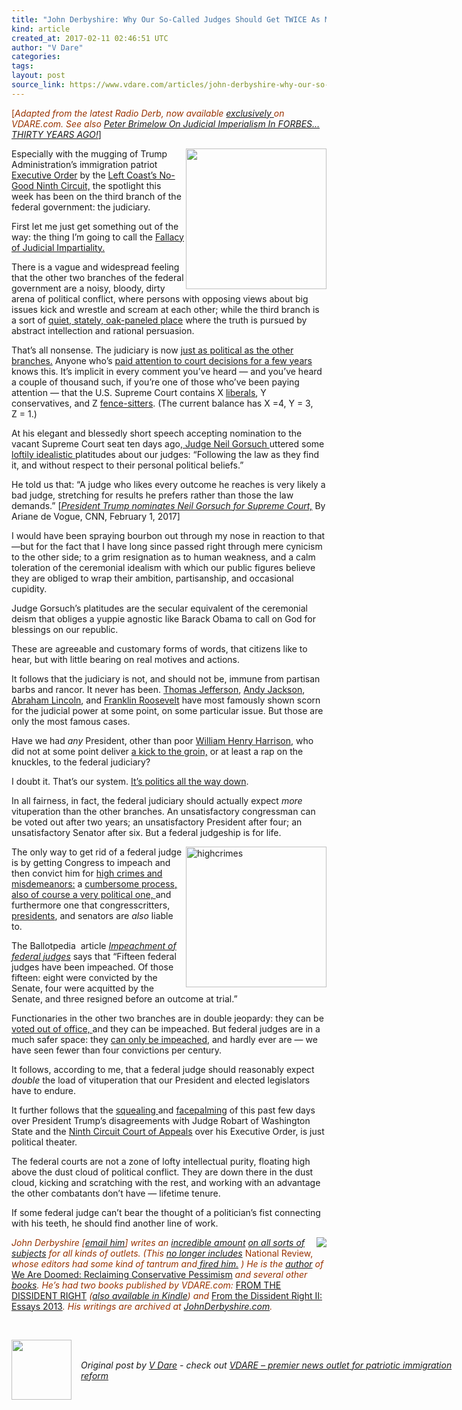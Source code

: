 ```yaml
---
title: "John Derbyshire: Why Our So-Called Judges Should Get TWICE As Much Criticism As Politicians"
kind: article
created_at: 2017-02-11 02:46:51 UTC
author: "V Dare"
categories: 
tags: 
layout: post
source_link: https://www.vdare.com/articles/john-derbyshire-why-our-so-called-judges-should-get-twice-as-much-criticism-as-politicians
---
```



<!-- Cheat sheet: front matter key values above generated by planet.rb


   John Derbyshire: Why Our So-Called Judges Should Get TWICE As Much Criticism As Politicians             # => "I Made a Pretty Gem - Planet.rb"
   https://www.vdare.com/articles/john-derbyshire-why-our-so-called-judges-should-get-twice-as-much-criticism-as-politicians               # => "http://poteland.com/blog/i-made-a-pretty-gem-planet-dot-rb/"
   2017-02-11 02:46:51 UTC              # => "2012-04-14 05:17:00 UTC"
   &lt;div class=&quot;pf-content&quot;&gt;&lt;p&gt;&lt;span style=&quot;color: #993300;&quot;&gt;[&lt;em&gt;Adapted from the latest Radio Derb, now available &lt;a href=&quot;http://www.vdare.com/radios&quot;&gt;exclusively &lt;/a&gt;on VDARE.com. See also &lt;a href=&quot;http://www.vdare.com/articles/peter-brimelow-on-judicial-imperialism-in-forbes-thirty-years-ago&quot;&gt;Peter Brimelow On Judicial Imperialism In FORBES…THIRTY YEARS AGO!&lt;/a&gt;&lt;/em&gt;&lt;a href=&quot;http://www.vdare.com/articles/peter-brimelow-on-judicial-imperialism-in-forbes-thirty-years-ago&quot;&gt;]&lt;/a&gt;&lt;/span&gt;&lt;/p&gt;
&lt;p&gt;&lt;img src=&quot;https://s3-us-west-2.amazonaws.com/vdare-live/wp-content/uploads/2017/02/09234210/CircuitMap_01.jpg&quot; width=&quot;225&quot; align=&quot;right&quot;&gt;Especially with the mugging of Trump Administration’s immigration patriot &lt;a href=&quot;http://www.vdare.com/posts/trump-puts-refugee-racket-on-hold-with-a-pen-and-a-phone&quot;&gt;Executive Order&lt;/a&gt; by the &lt;a href=&quot;http://www.vdare.com/posts/the-ninth-circuit-the-left-coast-versus-america&quot;&gt;Left Coast’s No-Good Ninth Circuit,&lt;/a&gt; the spotlight this week has been on the third branch of the federal government: the judiciary.&lt;/p&gt;
&lt;p&gt;First let me just get something out of the way: the thing I’m going to call the &lt;a href=&quot;http://www.vdare.com/posts/the-scalia-succession-since-when-have-supreme-court-justices-been-priest-kings&quot;&gt;Fallacy of Judicial Impartiality.&lt;/a&gt;&lt;/p&gt;
&lt;p&gt;There is a vague and widespread feeling that the other two branches of the federal government are a noisy, bloody, dirty arena of political conflict, where persons with opposing views about big issues kick and wrestle and scream at each other; while the third branch is a sort of &lt;a href=&quot;http://www.vdare.com/articles/ann-coulter-you-cant-say-mexican-judge-but-you-can-sure-say-white-jury&quot;&gt;quiet, stately, oak-paneled place&lt;/a&gt; where the truth is pursued by abstract intellection and rational persuasion.&lt;/p&gt;
&lt;p&gt;That’s all nonsense. The judiciary is now &lt;a href=&quot;http://www.johnderbyshire.com/Opinions/USPolitics/onelegatatime.html&quot;&gt;just as political as the other branches.&lt;/a&gt; Anyone who’s &lt;a href=&quot;http://www.vdare.com/posts/affirmative-action-forecast-showdown-justice-sandra-day-oconnor-v-steve-sailer&quot;&gt;paid attention to court decisions for a few years&lt;/a&gt; knows this. It’s implicit in every comment you’ve heard — and you’ve heard a couple of thousand such, if you’re one of those who’ve been paying attention — that the U.S. Supreme Court contains X &lt;a href=&quot;http://www.vdare.com/posts/wise-latina-justices-supreme-court-opinion-cites-teh-genius-coates&quot;&gt;liberals&lt;/a&gt;, Y conservatives, and Z &lt;a href=&quot;http://www.vdare.com/posts/sandra-day-oconnor-named-marshall-in-rose-bowl-parade&quot;&gt;fence-sitters&lt;/a&gt;. (The current balance has X =4, Y = 3, Z = 1.)&lt;/p&gt;
&lt;p&gt;At his elegant and blessedly short speech accepting nomination to the vacant Supreme Court seat ten days ago,&lt;a href=&quot;http://www.vdare.com/posts/neil-gorsuch-trump-picks-white-male-old-stock-american-for-supreme-court&quot;&gt; Judge Neil Gorsuch &lt;/a&gt;uttered some &lt;a href=&quot;http://www.vdare.com/articles/scotus-possibility-neil-gorsuch-too-principled-for-the-current-immigration-crisis&quot;&gt;loftily idealistic &lt;/a&gt;platitudes about our judges: “Following the law as they find it, and without respect to their personal political beliefs.”&lt;/p&gt;
&lt;p&gt;He told us that: “A judge who likes every outcome he reaches is very likely a bad judge, stretching for results he prefers rather than those the law demands.” [&lt;em&gt;&lt;a href=&quot;http://www.cnn.com/2017/01/31/politics/donald-trump-supreme-court-nominee/+&quot;&gt;President Trump nominates Neil Gorsuch for Supreme Court,&lt;/a&gt;&lt;/em&gt; By Ariane de Vogue, CNN, February 1, 2017]&lt;/p&gt;
&lt;p&gt;I would have been spraying bourbon out through my nose in reaction to that—but for the fact that I have long since passed right through mere cynicism to the other side; to a grim resignation as to human weakness, and a calm toleration of the ceremonial idealism with which our public figures believe they are obliged to wrap their ambition, partisanship, and occasional cupidity.&lt;/p&gt;
&lt;p&gt;Judge Gorsuch’s platitudes are the secular equivalent of the ceremonial deism that obliges a yuppie agnostic like Barack Obama to call on God for blessings on our republic.&lt;/p&gt;
&lt;p&gt;These are agreeable and customary forms of words, that citizens like to hear, but with little bearing on real motives and actions.&lt;/p&gt;
&lt;p&gt;It follows that the judiciary is not, and should not be, immune from partisan barbs and rancor. It never has been. &lt;a href=&quot;http://www.clayjenkinson.com/thomas-jefferson-and-the-supreme-court/&quot;&gt;Thomas Jefferson&lt;/a&gt;, &lt;a href=&quot;http://www.pbs.org/wnet/supremecourt/antebellum/history2.html&quot;&gt;Andy Jackson&lt;/a&gt;, &lt;a href=&quot;http://www.history.com/this-day-in-history/president-lincoln-suspends-the-writ-of-habeas-corpus-during-the-civil-war&quot;&gt;Abraham Lincoln&lt;/a&gt;, and &lt;a href=&quot;http://www.smithsonianmag.com/history/when-franklin-roosevelt-clashed-with-the-supreme-court-and-lost-78497994/&quot;&gt;Franklin Roosevelt&lt;/a&gt; have most famously shown scorn for the judicial power at some point, on some particular issue. But those are only the most famous cases.&lt;/p&gt;
&lt;p&gt;Have we had &lt;em&gt;any&lt;/em&gt; President, other than poor &lt;a href=&quot;https://www.whitehouse.gov/1600/presidents/williamhenryharrison&quot;&gt;William Henry Harrison&lt;/a&gt;, who did not at some point deliver &lt;a href=&quot;http://www.politico.com/blogs/politico-now/2010/01/justice-alito-mouths-not-true-024608&quot;&gt;a kick to the groin,&lt;/a&gt; or at least a rap on the knuckles, to the federal judiciary?&lt;/p&gt;
&lt;p&gt;I doubt it. That’s our system. &lt;a href=&quot;https://en.wikipedia.org/w/index.php?title=Turtles_all_the_way_down&amp;amp;oldid=760252146&quot;&gt;It’s politics all the way down&lt;/a&gt;.&lt;/p&gt;&lt;div id=&quot;57966237cc52c74a5e1363c4&quot; class=&quot;vdb_player vdb_57966237cc52c74a5e1363c456bcd17ce4b018167fea5539&quot;&gt;    &lt;/div&gt;
&lt;p&gt;In all fairness, in fact, the federal judiciary should actually expect &lt;em&gt;more&lt;/em&gt; vituperation than the other branches. An unsatisfactory congressman can be voted out after two years; an unsatisfactory President after four; an unsatisfactory Senator after six. But a federal judgeship is for life.&lt;/p&gt;
&lt;p&gt;&lt;img class=&quot;alignright size-medium wp-image-81071&quot; title=&quot;&quot; src=&quot;https://s3-us-west-2.amazonaws.com/vdare-live/wp-content/uploads/2016/03/02171409/highcrimes-200x300.jpg&quot; alt=&quot;highcrimes&quot; width=&quot;225&quot; align=&quot;right&quot;&gt;The only way to get rid of a federal judge is by getting Congress to impeach and then convict him for &lt;a href=&quot;http://www.vdare.com/articles/hillarys-high-crimes-misdemeanors&quot;&gt;high crimes and misdemeanors:&lt;/a&gt; a &lt;a href=&quot;http://www.vdare.com/articles/impeachment-a-bridge-too-far&quot;&gt;cumbersome process, also of course a very political one, &lt;/a&gt;and furthermore one that congresscritters, &lt;a href=&quot;http://www.vdare.com/articles/the-plot-to-destroy-nixon&quot;&gt;presidents&lt;/a&gt;, and senators are &lt;em&gt;also&lt;/em&gt; liable to.&lt;/p&gt;
&lt;p&gt;The Ballotpedia  article &lt;em&gt;&lt;a href=&quot;https://ballotpedia.org/Impeachment_of_federal_judges&quot;&gt;Impeachment of federal judges&lt;/a&gt;&lt;/em&gt; says that “Fifteen federal judges have been impeached. Of those fifteen: eight were convicted by the Senate, four were acquitted by the Senate, and three resigned before an outcome at trial.”&lt;/p&gt;
&lt;p&gt;Functionaries in the other two branches are in double jeopardy: they can be &lt;a href=&quot;http://www.vdare.com/posts/mickey-kaus-on-the-message-of-the-election-amnesty-lost&quot;&gt;voted out of office, &lt;/a&gt;and they can be impeached. But federal judges are in a much safer space: they &lt;a href=&quot;http://www.vdare.com/articles/immigration-innumeracy-and-the-case-for-impeaching-judges&quot;&gt;can only be impeached&lt;/a&gt;, and hardly ever are — we have seen fewer than four convictions per century.&lt;/p&gt;
&lt;p&gt;It follows, according to me, that a federal judge should reasonably expect &lt;em&gt;double&lt;/em&gt; the load of vituperation that our President and elected legislators have to endure.&lt;/p&gt;
&lt;p&gt;It further follows that the &lt;a href=&quot;http://www.dailywire.com/news/13167/trump-undermines-judiciary-so-called-judge-tweet-frank-camp&quot;&gt;squealing &lt;/a&gt;and &lt;a href=&quot;http://tinyurl.com/jswp7mz&quot;&gt;facepalming&lt;/a&gt; of this past few days over President Trump’s disagreements with Judge Robart of Washington State and the &lt;a href=&quot;https://assets.documentcloud.org/documents/3457898/2-9-17-9th-Circuit-Order.pdf&quot;&gt;Ninth Circuit Court of Appeals&lt;/a&gt; over his Executive Order, is just political theater.&lt;/p&gt;
&lt;p&gt;The federal courts are not a zone of lofty intellectual purity, floating high above the dust cloud of political conflict. They are down there in the dust cloud, kicking and scratching with the rest, and working with an advantage the other combatants don’t have — lifetime tenure.&lt;/p&gt;
&lt;p&gt;If some federal judge can’t bear the thought of a politician’s fist connecting with his teeth, he should find another line of work.&lt;/p&gt;
&lt;p&gt;&lt;img src=&quot;https://www.vdare.com/wp-content/uploads/2015/04/2010-12-24dl1-150x112.jpg&quot; align=&quot;right&quot;&gt;&lt;/p&gt;
&lt;p&gt;&lt;span style=&quot;color: #993300;&quot;&gt;&lt;em&gt;John Derbyshire [&lt;/em&gt;&lt;a href=&quot;mailto:gxnmvw7e@gmail.com&quot;&gt;&lt;em&gt;email him&lt;/em&gt;&lt;/a&gt;&lt;em&gt;] writes an &lt;/em&gt;&lt;a href=&quot;http://www.johnderbyshire.com/Opinions/page.html&quot;&gt;&lt;em&gt;incredible amount&lt;/em&gt;&lt;/a&gt; &lt;a href=&quot;http://www.vdare.com/articles/algebra-and-american-civilization&quot;&gt;&lt;em&gt;on all sorts of subjects&lt;/em&gt;&lt;/a&gt;&lt;em&gt; for all kinds of outlets. (This &lt;/em&gt;&lt;a href=&quot;http://www.vdare.com/articles/john-derbyshire-who-are-we-the-dissident-right&quot;&gt;&lt;em&gt;no longer includes&lt;/em&gt;&lt;/a&gt; National Review,&lt;em&gt; whose editors had some kind of tantrum and&lt;/em&gt;&lt;a href=&quot;http://www.vdare.com/posts/rich-lowry-fires-john-derbyshire&quot;&gt;&lt;em&gt; fired him.&lt;/em&gt;&lt;/a&gt;&lt;em&gt; ) He is the &lt;/em&gt;&lt;a href=&quot;http://www.vdare.com/articles/john-derbyshire-says-we-are-doomed-good-news-for-the-alternative-right&quot;&gt;&lt;em&gt;author&lt;/em&gt;&lt;/a&gt;&lt;em&gt; of&lt;/em&gt; &lt;a href=&quot;http://www.amazon.com/Are-Doomed-Reclaiming-Conservative-Pessimism/dp/0307409589/?_encoding=UTF8&amp;amp;tag=vd0b-20&amp;amp;linkCode=ur2&amp;amp;camp=1789&amp;amp;creative=9325&quot;&gt;We Are Doomed: Reclaiming Conservative Pessimism&lt;/a&gt;&lt;em&gt; and several other &lt;/em&gt;&lt;a href=&quot;http://www.amazon.com/John-Derbyshire/e/B000AQ4V0O/?_encoding=UTF8&amp;amp;tag=vd0b-20&amp;amp;linkCode=ur2&amp;amp;camp=1789&amp;amp;creative=9325&quot;&gt;&lt;em&gt;books&lt;/em&gt;&lt;/a&gt;&lt;em&gt;. &lt;/em&gt;&lt;/span&gt;&lt;span style=&quot;color: #993300;&quot;&gt;&lt;em&gt;He’s had t&lt;/em&gt;&lt;/span&gt;&lt;span style=&quot;color: #993300;&quot;&gt;&lt;em&gt;w&lt;/em&gt;&lt;/span&gt;&lt;span style=&quot;color: #993300;&quot;&gt;&lt;em&gt;o books published by VDARE.com:&lt;/em&gt; &lt;a href=&quot;http://www.lulu.com/shop/john-derbyshire/from-the-dissident-right/paperback/product-21002437.html&quot;&gt;FROM THE DISSIDENT RIGHT&lt;/a&gt;&lt;em&gt; (&lt;a href=&quot;http://www.amazon.com/From-The-Dissident-Right-ebook/dp/B00CDSR7VC/?_encoding=UTF8&amp;amp;camp=1789&amp;amp;creative=9325&amp;amp;linkCode=ur2&amp;amp;tag=vd0b-20&quot;&gt;also available in Kindle&lt;/a&gt;) and &lt;/em&gt;&lt;span class=&quot;book_content&quot;&gt;&lt;a href=&quot;http://www.amazon.com/Dissident-Right-II-Essays-2013/dp/1312762403/vd0b-20&quot;&gt;From the Dissident Right II: Essays 2013&lt;/a&gt;&lt;/span&gt;&lt;em&gt;. His writings are archived at &lt;/em&gt;&lt;a href=&quot;http://johnderbyshire.com/&quot;&gt;&lt;em&gt;JohnDerbyshire.com&lt;/em&gt;&lt;/a&gt;&lt;em&gt;.&lt;/em&gt;&lt;/span&gt;&lt;/p&gt;
&lt;p&gt; &lt;/p&gt;
&lt;/div&gt;           # => "I’ve been hurting to write this ever since we had the idea of creating a Planet for Cubox..." (Continued)
   VDARE – premier news outlet for patriotic immigration reform              # => "This is where I tell you stuff"
   vdare-premier-news-outlet-for-patriotic-immigratio              # => "this-is-where-i-tell-you-stuff"
   https://www.vdare.com               # => "http://poteland.com/articles"
           # => "programming planet"
                 # => "go ruby jekyll"
                 # => "http://poteland.com/images/site-logo.png"
   V Dare                 # => "Pablo Astigarraga"
   @vdar                # => "poteland"
   http://twitter.com/@vdar            # => "http://twitter.com/poteland" -->
<div class="pf-content"><p><span style="color: #993300;">[<em>Adapted from the latest Radio Derb, now available <a href="http://www.vdare.com/radios">exclusively </a>on VDARE.com. See also <a href="http://www.vdare.com/articles/peter-brimelow-on-judicial-imperialism-in-forbes-thirty-years-ago">Peter Brimelow On Judicial Imperialism In FORBES…THIRTY YEARS AGO!</a></em><a href="http://www.vdare.com/articles/peter-brimelow-on-judicial-imperialism-in-forbes-thirty-years-ago">]</a></span></p>
<p><img src="https://s3-us-west-2.amazonaws.com/vdare-live/wp-content/uploads/2017/02/09234210/CircuitMap_01.jpg" width="225" align="right">Especially with the mugging of Trump Administration’s immigration patriot <a href="http://www.vdare.com/posts/trump-puts-refugee-racket-on-hold-with-a-pen-and-a-phone">Executive Order</a> by the <a href="http://www.vdare.com/posts/the-ninth-circuit-the-left-coast-versus-america">Left Coast’s No-Good Ninth Circuit,</a> the spotlight this week has been on the third branch of the federal government: the judiciary.</p>
<p>First let me just get something out of the way: the thing I’m going to call the <a href="http://www.vdare.com/posts/the-scalia-succession-since-when-have-supreme-court-justices-been-priest-kings">Fallacy of Judicial Impartiality.</a></p>
<p>There is a vague and widespread feeling that the other two branches of the federal government are a noisy, bloody, dirty arena of political conflict, where persons with opposing views about big issues kick and wrestle and scream at each other; while the third branch is a sort of <a href="http://www.vdare.com/articles/ann-coulter-you-cant-say-mexican-judge-but-you-can-sure-say-white-jury">quiet, stately, oak-paneled place</a> where the truth is pursued by abstract intellection and rational persuasion.</p>
<p>That’s all nonsense. The judiciary is now <a href="http://www.johnderbyshire.com/Opinions/USPolitics/onelegatatime.html">just as political as the other branches.</a> Anyone who’s <a href="http://www.vdare.com/posts/affirmative-action-forecast-showdown-justice-sandra-day-oconnor-v-steve-sailer">paid attention to court decisions for a few years</a> knows this. It’s implicit in every comment you’ve heard — and you’ve heard a couple of thousand such, if you’re one of those who’ve been paying attention — that the U.S. Supreme Court contains X <a href="http://www.vdare.com/posts/wise-latina-justices-supreme-court-opinion-cites-teh-genius-coates">liberals</a>, Y conservatives, and Z <a href="http://www.vdare.com/posts/sandra-day-oconnor-named-marshall-in-rose-bowl-parade">fence-sitters</a>. (The current balance has X =4, Y = 3, Z = 1.)</p>
<p>At his elegant and blessedly short speech accepting nomination to the vacant Supreme Court seat ten days ago,<a href="http://www.vdare.com/posts/neil-gorsuch-trump-picks-white-male-old-stock-american-for-supreme-court"> Judge Neil Gorsuch </a>uttered some <a href="http://www.vdare.com/articles/scotus-possibility-neil-gorsuch-too-principled-for-the-current-immigration-crisis">loftily idealistic </a>platitudes about our judges: “Following the law as they find it, and without respect to their personal political beliefs.”</p>
<p>He told us that: “A judge who likes every outcome he reaches is very likely a bad judge, stretching for results he prefers rather than those the law demands.” [<em><a href="http://www.cnn.com/2017/01/31/politics/donald-trump-supreme-court-nominee/+">President Trump nominates Neil Gorsuch for Supreme Court,</a></em> By Ariane de Vogue, CNN, February 1, 2017]</p>
<p>I would have been spraying bourbon out through my nose in reaction to that—but for the fact that I have long since passed right through mere cynicism to the other side; to a grim resignation as to human weakness, and a calm toleration of the ceremonial idealism with which our public figures believe they are obliged to wrap their ambition, partisanship, and occasional cupidity.</p>
<p>Judge Gorsuch’s platitudes are the secular equivalent of the ceremonial deism that obliges a yuppie agnostic like Barack Obama to call on God for blessings on our republic.</p>
<p>These are agreeable and customary forms of words, that citizens like to hear, but with little bearing on real motives and actions.</p>
<p>It follows that the judiciary is not, and should not be, immune from partisan barbs and rancor. It never has been. <a href="http://www.clayjenkinson.com/thomas-jefferson-and-the-supreme-court/">Thomas Jefferson</a>, <a href="http://www.pbs.org/wnet/supremecourt/antebellum/history2.html">Andy Jackson</a>, <a href="http://www.history.com/this-day-in-history/president-lincoln-suspends-the-writ-of-habeas-corpus-during-the-civil-war">Abraham Lincoln</a>, and <a href="http://www.smithsonianmag.com/history/when-franklin-roosevelt-clashed-with-the-supreme-court-and-lost-78497994/">Franklin Roosevelt</a> have most famously shown scorn for the judicial power at some point, on some particular issue. But those are only the most famous cases.</p>
<p>Have we had <em>any</em> President, other than poor <a href="https://www.whitehouse.gov/1600/presidents/williamhenryharrison">William Henry Harrison</a>, who did not at some point deliver <a href="http://www.politico.com/blogs/politico-now/2010/01/justice-alito-mouths-not-true-024608">a kick to the groin,</a> or at least a rap on the knuckles, to the federal judiciary?</p>
<p>I doubt it. That’s our system. <a href="https://en.wikipedia.org/w/index.php?title=Turtles_all_the_way_down&amp;oldid=760252146">It’s politics all the way down</a>.</p><div id="57966237cc52c74a5e1363c4" class="vdb_player vdb_57966237cc52c74a5e1363c456bcd17ce4b018167fea5539">    </div>
<p>In all fairness, in fact, the federal judiciary should actually expect <em>more</em> vituperation than the other branches. An unsatisfactory congressman can be voted out after two years; an unsatisfactory President after four; an unsatisfactory Senator after six. But a federal judgeship is for life.</p>
<p><img class="alignright size-medium wp-image-81071" title="" src="https://s3-us-west-2.amazonaws.com/vdare-live/wp-content/uploads/2016/03/02171409/highcrimes-200x300.jpg" alt="highcrimes" width="225" align="right">The only way to get rid of a federal judge is by getting Congress to impeach and then convict him for <a href="http://www.vdare.com/articles/hillarys-high-crimes-misdemeanors">high crimes and misdemeanors:</a> a <a href="http://www.vdare.com/articles/impeachment-a-bridge-too-far">cumbersome process, also of course a very political one, </a>and furthermore one that congresscritters, <a href="http://www.vdare.com/articles/the-plot-to-destroy-nixon">presidents</a>, and senators are <em>also</em> liable to.</p>
<p>The Ballotpedia  article <em><a href="https://ballotpedia.org/Impeachment_of_federal_judges">Impeachment of federal judges</a></em> says that “Fifteen federal judges have been impeached. Of those fifteen: eight were convicted by the Senate, four were acquitted by the Senate, and three resigned before an outcome at trial.”</p>
<p>Functionaries in the other two branches are in double jeopardy: they can be <a href="http://www.vdare.com/posts/mickey-kaus-on-the-message-of-the-election-amnesty-lost">voted out of office, </a>and they can be impeached. But federal judges are in a much safer space: they <a href="http://www.vdare.com/articles/immigration-innumeracy-and-the-case-for-impeaching-judges">can only be impeached</a>, and hardly ever are — we have seen fewer than four convictions per century.</p>
<p>It follows, according to me, that a federal judge should reasonably expect <em>double</em> the load of vituperation that our President and elected legislators have to endure.</p>
<p>It further follows that the <a href="http://www.dailywire.com/news/13167/trump-undermines-judiciary-so-called-judge-tweet-frank-camp">squealing </a>and <a href="http://tinyurl.com/jswp7mz">facepalming</a> of this past few days over President Trump’s disagreements with Judge Robart of Washington State and the <a href="https://assets.documentcloud.org/documents/3457898/2-9-17-9th-Circuit-Order.pdf">Ninth Circuit Court of Appeals</a> over his Executive Order, is just political theater.</p>
<p>The federal courts are not a zone of lofty intellectual purity, floating high above the dust cloud of political conflict. They are down there in the dust cloud, kicking and scratching with the rest, and working with an advantage the other combatants don’t have — lifetime tenure.</p>
<p>If some federal judge can’t bear the thought of a politician’s fist connecting with his teeth, he should find another line of work.</p>
<p><img src="https://www.vdare.com/wp-content/uploads/2015/04/2010-12-24dl1-150x112.jpg" align="right"></p>
<p><span style="color: #993300;"><em>John Derbyshire [</em><a href="mailto:gxnmvw7e@gmail.com"><em>email him</em></a><em>] writes an </em><a href="http://www.johnderbyshire.com/Opinions/page.html"><em>incredible amount</em></a> <a href="http://www.vdare.com/articles/algebra-and-american-civilization"><em>on all sorts of subjects</em></a><em> for all kinds of outlets. (This </em><a href="http://www.vdare.com/articles/john-derbyshire-who-are-we-the-dissident-right"><em>no longer includes</em></a> National Review,<em> whose editors had some kind of tantrum and</em><a href="http://www.vdare.com/posts/rich-lowry-fires-john-derbyshire"><em> fired him.</em></a><em> ) He is the </em><a href="http://www.vdare.com/articles/john-derbyshire-says-we-are-doomed-good-news-for-the-alternative-right"><em>author</em></a><em> of</em> <a href="http://www.amazon.com/Are-Doomed-Reclaiming-Conservative-Pessimism/dp/0307409589/?_encoding=UTF8&amp;tag=vd0b-20&amp;linkCode=ur2&amp;camp=1789&amp;creative=9325">We Are Doomed: Reclaiming Conservative Pessimism</a><em> and several other </em><a href="http://www.amazon.com/John-Derbyshire/e/B000AQ4V0O/?_encoding=UTF8&amp;tag=vd0b-20&amp;linkCode=ur2&amp;camp=1789&amp;creative=9325"><em>books</em></a><em>. </em></span><span style="color: #993300;"><em>He’s had t</em></span><span style="color: #993300;"><em>w</em></span><span style="color: #993300;"><em>o books published by VDARE.com:</em> <a href="http://www.lulu.com/shop/john-derbyshire/from-the-dissident-right/paperback/product-21002437.html">FROM THE DISSIDENT RIGHT</a><em> (<a href="http://www.amazon.com/From-The-Dissident-Right-ebook/dp/B00CDSR7VC/?_encoding=UTF8&amp;camp=1789&amp;creative=9325&amp;linkCode=ur2&amp;tag=vd0b-20">also available in Kindle</a>) and </em><span class="book_content"><a href="http://www.amazon.com/Dissident-Right-II-Essays-2013/dp/1312762403/vd0b-20">From the Dissident Right II: Essays 2013</a></span><em>. His writings are archived at </em><a href="http://johnderbyshire.com/"><em>JohnDerbyshire.com</em></a><em>.</em></span></p>
<p> </p>
</div><div class="">
  <img src="" style="width: 96px; height: 96;">
  <span style="position: absolute; padding: 32px 15px;">
    <i>Original post by <a href="http://twitter.com/@vdar">V Dare</a> - check out <a href="https://www.vdare.com">VDARE – premier news outlet for patriotic immigration reform</a></i>
  </span>
</div>
